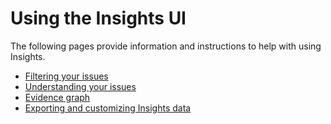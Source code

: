 # Using the Insights UI

The following pages provide information and instructions to help with using Insights.

* [Filtering your issues](../../../../manage-issues/insights/using-insights/filter-your-issues.md)
* [Understanding your issues](../../../../manage-issues/insights/using-insights/understand-your-issues.md)
* [Evidence graph](../../../../manage-issues/insights/using-insights/evidence-graph.md)
* [Exporting and customizing Insights data](../../../../manage-issues/insights/using-insights/export-and-customize-insights-data.md)

